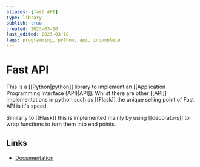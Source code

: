```yaml
---
aliases: [fast API]
type: library
publish: true
created: 2023-03-10
last_edited: 2023-03-10
tags: programming, python, api, incomplete
---
```

# Fast API

This is a [[Python|python]] library to implement an [[Application Programming Interface (API)|API]]. Whilst there are other [[API]] implementations in python such as [[Flask]] the unique selling point of Fast API is it's speed.

Similarly to [[Flask]] this is implemented mainly by using [[decorators]] to wrap functions to turn them into end points.

## Links

- [Documentation](https://fastapi.tiangolo.com/)